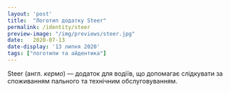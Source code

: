 ```yaml
---
layout: 'post'
title:  "Логотип додатку Steer"
permalink: /identity/steer
preview-image: "/img/previews/steer.jpg"
date:   2020-07-13
date-display: '13 липня 2020'
tags: ["логотипи та айдентика"] 
---
```


<img src="https://i.imgur.com/X5pi7zl.jpg" alt=""><br>
Steer (англ. <i>кермо</i>) — додаток для водіїв, що допомагає слідкувати за споживанням пального та технічним обслуговуванням.
<img src="https://i.imgur.com/v9iFcUP.jpg" alt=""><br>